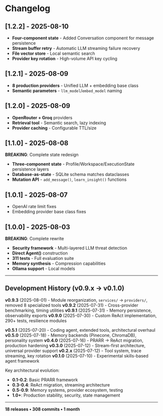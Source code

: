 # Changelog

## [1.2.2] - 2025-08-10
- **Four-component state** - Added Conversation component for message persistence
- **Stream buffer retry** - Automatic LLM streaming failure recovery
- **File vector store** - Local semantic search
- **Provider key rotation** - High-volume API key cycling

## [1.2.1] - 2025-08-09
- **8 production providers** - Unified LLM + embedding base class
- **Semantic parameters** - `llm_model`/`embed_model` naming

## [1.2.0] - 2025-08-09
- **OpenRouter + Groq** providers
- **Retrieval tool** - Semantic search, lazy indexing
- **Provider caching** - Configurable TTL/size

## [1.1.0] - 2025-08-08
**BREAKING**: Complete state redesign
- **Three-component state** - Profile/Workspace/ExecutionState persistence layers
- **Database-as-state** - SQLite schema matches dataclasses
- **Mutation API** - `add_message()`, `learn_insight()` functions

## [1.0.1] - 2025-08-07
- OpenAI rate limit fixes
- Embedding provider base class fixes

## [1.0.0] - 2025-08-03
**BREAKING**: Complete rewrite
- **Security framework** - Multi-layered LLM threat detection
- **Direct Agent()** construction
- **311 tests** - Full evaluation suite
- **Memory synthesis** - Compression capabilities
- **Ollama support** - Local models

---

## Development History (v0.9.x → v0.1.0)

**v0.9.3** (2025-08-01) - Module reorganization, `services/` → `providers/`, removed 8 specialized tools
**v0.9.2** (2025-07-31) - Cross-provider benchmarking, timing utilities
**v0.9.1** (2025-07-31) - Memory persistence, observability exports
**v0.9.0** (2025-07-30) - Custom ReAct implementation, 290+ tests, resilience modules

**v0.5.1** (2025-07-20) - Coding agent, extended tools, architectural overhaul
**v0.5.0** (2025-07-18) - Memory backends (Pinecone, ChromaDB), personality system
**v0.4.0** (2025-07-16) - PRARR → ReAct migration, production hardening
**v0.3.0** (2025-07-12) - Stream-first architecture, universal provider support
**v0.2.x** (2025-07-12) - Tool system, trace streaming, key rotation
**v0.1.0** (2025-07-10) - Experimental skills-based agent framework

Key architectural evolution:
- **0.1-0.2**: Basic PRARR framework
- **0.3-0.4**: ReAct migration, streaming architecture  
- **0.5-0.9**: Memory systems, provider ecosystem, testing
- **1.0+**: Production stability, security, state management

---

**18 releases • 308 commits • 1 month**